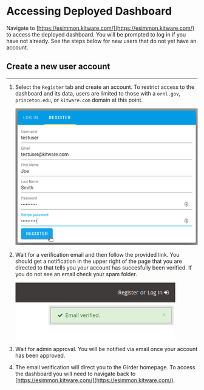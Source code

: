 # Accessing Deployed Dashboard

Navigate to [https://esimmon.kitware.com/](https://esimmon.kitware.com/) to access the deployed dashboard. You will be prompted to log in if you have not already. See the steps below for new users that do not yet have an account.

## Create a new user account
----------------------------

1. Select the `Register` tab and create an account. To restrict access to the dashboard and its data, users are limited to those with a `ornl.gov`, `princeton.edu`, or `kitware.com` domain at this point.

    ![Registration](img/register.png)

2. Wait for a verification email and then follow the provided link. You should get a notification in the upper right of the page that you are directed to that tells you your account has succesfully been verified. If you do not see an email check your spam folder.

    ![Email Verification](img/email_verified.png)

3. Wait for admin approval. You will be notified via email once your account has been approved.

4. The email verification will direct you to the Girder homepage. To access the dashboard you will need to navigate back to [https://esimmon.kitware.com/](https://esimmon.kitware.com/).